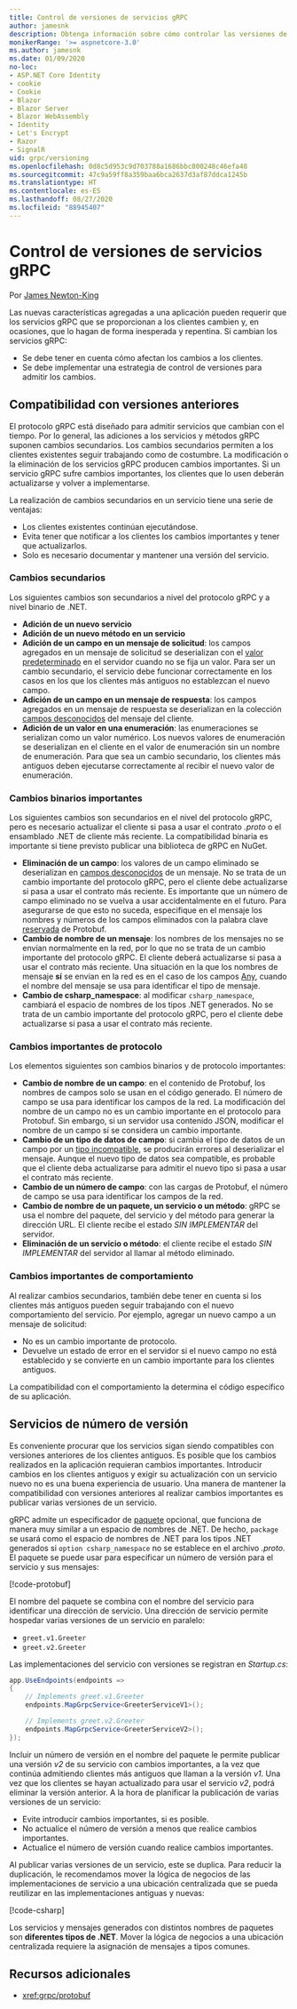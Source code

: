 ```yaml
---
title: Control de versiones de servicios gRPC
author: jamesnk
description: Obtenga información sobre cómo controlar las versiones de servicios gRPC.
monikerRange: '>= aspnetcore-3.0'
ms.author: jamesnk
ms.date: 01/09/2020
no-loc:
- ASP.NET Core Identity
- cookie
- Cookie
- Blazor
- Blazor Server
- Blazor WebAssembly
- Identity
- Let's Encrypt
- Razor
- SignalR
uid: grpc/versioning
ms.openlocfilehash: 0d8c5d953c9d703788a1686bbc800248c46efa48
ms.sourcegitcommit: 47c9a59ff8a359baa6bca2637d3af87ddca1245b
ms.translationtype: HT
ms.contentlocale: es-ES
ms.lasthandoff: 08/27/2020
ms.locfileid: "88945407"
---
```

# <a name="versioning-grpc-services"></a>Control de versiones de servicios gRPC

Por [James Newton-King](https://twitter.com/jamesnk)

Las nuevas características agregadas a una aplicación pueden requerir que los servicios gRPC que se proporcionan a los clientes cambien y, en ocasiones, que lo hagan de forma inesperada y repentina. Si cambian los servicios gRPC:

* Se debe tener en cuenta cómo afectan los cambios a los clientes.
* Se debe implementar una estrategia de control de versiones para admitir los cambios.

## <a name="backwards-compatibility"></a>Compatibilidad con versiones anteriores

El protocolo gRPC está diseñado para admitir servicios que cambian con el tiempo. Por lo general, las adiciones a los servicios y métodos gRPC suponen cambios secundarios. Los cambios secundarios permiten a los clientes existentes seguir trabajando como de costumbre. La modificación o la eliminación de los servicios gRPC producen cambios importantes. Si un servicio gRPC sufre cambios importantes, los clientes que lo usen deberán actualizarse y volver a implementarse.

La realización de cambios secundarios en un servicio tiene una serie de ventajas:

* Los clientes existentes continúan ejecutándose.
* Evita tener que notificar a los clientes los cambios importantes y tener que actualizarlos.
* Solo es necesario documentar y mantener una versión del servicio.

### <a name="non-breaking-changes"></a>Cambios secundarios

Los siguientes cambios son secundarios a nivel del protocolo gRPC y a nivel binario de .NET.

* **Adición de un nuevo servicio**
* **Adición de un nuevo método en un servicio**
* **Adición de un campo en un mensaje de solicitud**: los campos agregados en un mensaje de solicitud se deserializan con el [valor predeterminado](https://developers.google.com/protocol-buffers/docs/proto3#default) en el servidor cuando no se fija un valor. Para ser un cambio secundario, el servicio debe funcionar correctamente en los casos en los que los clientes más antiguos no establezcan el nuevo campo.
* **Adición de un campo en un mensaje de respuesta**: los campos agregados en un mensaje de respuesta se deserializan en la colección [campos desconocidos](https://developers.google.com/protocol-buffers/docs/proto3#unknowns) del mensaje del cliente.
* **Adición de un valor en una enumeración**: las enumeraciones se serializan como un valor numérico. Los nuevos valores de enumeración se deserializan en el cliente en el valor de enumeración sin un nombre de enumeración. Para que sea un cambio secundario, los clientes más antiguos deben ejecutarse correctamente al recibir el nuevo valor de enumeración.

### <a name="binary-breaking-changes"></a>Cambios binarios importantes

Los siguientes cambios son secundarios en el nivel del protocolo gRPC, pero es necesario actualizar el cliente si pasa a usar el contrato *.proto* o el ensamblado .NET de cliente más reciente. La compatibilidad binaria es importante si tiene previsto publicar una biblioteca de gRPC en NuGet.

* **Eliminación de un campo**: los valores de un campo eliminado se deserializan en [campos desconocidos](https://developers.google.com/protocol-buffers/docs/proto3#unknowns) de un mensaje. No se trata de un cambio importante del protocolo gRPC, pero el cliente debe actualizarse si pasa a usar el contrato más reciente. Es importante que un número de campo eliminado no se vuelva a usar accidentalmente en el futuro. Para asegurarse de que esto no suceda, especifique en el mensaje los nombres y números de los campos eliminados con la palabra clave [reservada](https://developers.google.com/protocol-buffers/docs/proto3#reserved) de Protobuf.
* **Cambio de nombre de un mensaje**: los nombres de los mensajes no se envían normalmente en la red, por lo que no se trata de un cambio importante del protocolo gRPC. El cliente deberá actualizarse si pasa a usar el contrato más reciente. Una situación en la que los nombres de mensaje **sí** se envían en la red es en el caso de los campos [Any](https://developers.google.com/protocol-buffers/docs/proto3#any), cuando el nombre del mensaje se usa para identificar el tipo de mensaje.
* **Cambio de csharp_namespace**: al modificar `csharp_namespace`, cambiará el espacio de nombres de los tipos .NET generados. No se trata de un cambio importante del protocolo gRPC, pero el cliente debe actualizarse si pasa a usar el contrato más reciente.

### <a name="protocol-breaking-changes"></a>Cambios importantes de protocolo

Los elementos siguientes son cambios binarios y de protocolo importantes:

* **Cambio de nombre de un campo**: en el contenido de Protobuf, los nombres de campos solo se usan en el código generado. El número de campo se usa para identificar los campos de la red. La modificación del nombre de un campo no es un cambio importante en el protocolo para Protobuf. Sin embargo, si un servidor usa contenido JSON, modificar el nombre de un campo sí se considera un cambio importante.
* **Cambio de un tipo de datos de campo**: si cambia el tipo de datos de un campo por un [tipo incompatible](https://developers.google.com/protocol-buffers/docs/proto3#updating), se producirán errores al deserializar el mensaje. Aunque el nuevo tipo de datos sea compatible, es probable que el cliente deba actualizarse para admitir el nuevo tipo si pasa a usar el contrato más reciente.
* **Cambio de un número de campo**: con las cargas de Protobuf, el número de campo se usa para identificar los campos de la red.
* **Cambio de nombre de un paquete, un servicio o un método**: gRPC se usa el nombre del paquete, del servicio y del método para generar la dirección URL. El cliente recibe el estado *SIN IMPLEMENTAR* del servidor.
* **Eliminación de un servicio o método**: el cliente recibe el estado *SIN IMPLEMENTAR* del servidor al llamar al método eliminado.

### <a name="behavior-breaking-changes"></a>Cambios importantes de comportamiento

Al realizar cambios secundarios, también debe tener en cuenta si los clientes más antiguos pueden seguir trabajando con el nuevo comportamiento del servicio. Por ejemplo, agregar un nuevo campo a un mensaje de solicitud:

* No es un cambio importante de protocolo.
* Devuelve un estado de error en el servidor si el nuevo campo no está establecido y se convierte en un cambio importante para los clientes antiguos.

La compatibilidad con el comportamiento la determina el código específico de su aplicación.

## <a name="version-number-services"></a>Servicios de número de versión

Es conveniente procurar que los servicios sigan siendo compatibles con versiones anteriores de los clientes antiguos. Es posible que los cambios realizados en la aplicación requieran cambios importantes. Introducir cambios en los clientes antiguos y exigir su actualización con un servicio nuevo no es una buena experiencia de usuario. Una manera de mantener la compatibilidad con versiones anteriores al realizar cambios importantes es publicar varias versiones de un servicio.

gRPC admite un especificador de [paquete](https://developers.google.com/protocol-buffers/docs/proto3#packages) opcional, que funciona de manera muy similar a un espacio de nombres de .NET. De hecho, `package` se usará como el espacio de nombres de .NET para los tipos .NET generados si `option csharp_namespace` no se establece en el archivo *.proto*. El paquete se puede usar para especificar un número de versión para el servicio y sus mensajes:

[!code-protobuf[](versioning/sample/greet.v1.proto?highlight=3)]

El nombre del paquete se combina con el nombre del servicio para identificar una dirección de servicio. Una dirección de servicio permite hospedar varias versiones de un servicio en paralelo:

* `greet.v1.Greeter`
* `greet.v2.Greeter`

Las implementaciones del servicio con versiones se registran en *Startup.cs*:

```csharp
app.UseEndpoints(endpoints =>
{
    // Implements greet.v1.Greeter
    endpoints.MapGrpcService<GreeterServiceV1>();

    // Implements greet.v2.Greeter
    endpoints.MapGrpcService<GreeterServiceV2>();
});
```

Incluir un número de versión en el nombre del paquete le permite publicar una versión *v2* de su servicio con cambios importantes, a la vez que continúa admitiendo clientes más antiguos que llaman a la versión *v1*. Una vez que los clientes se hayan actualizado para usar el servicio *v2*, podrá eliminar la versión anterior. A la hora de planificar la publicación de varias versiones de un servicio:

* Evite introducir cambios importantes, si es posible.
* No actualice el número de versión a menos que realice cambios importantes.
* Actualice el número de versión cuando realice cambios importantes.

Al publicar varias versiones de un servicio, este se duplica. Para reducir la duplicación, le recomendamos mover la lógica de negocios de las implementaciones de servicio a una ubicación centralizada que se pueda reutilizar en las implementaciones antiguas y nuevas:

[!code-csharp[](versioning/sample/GreeterServiceV1.cs?highlight=10,19)]

Los servicios y mensajes generados con distintos nombres de paquetes son **diferentes tipos de .NET**. Mover la lógica de negocios a una ubicación centralizada requiere la asignación de mensajes a tipos comunes.

## <a name="additional-resources"></a>Recursos adicionales

* <xref:grpc/protobuf>
